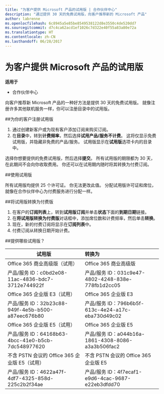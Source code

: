 ```yaml
---
title: "为客户提供 Microsoft 产品的试用版 | 合作伙伴中心"
description: "通过提供 30 天的免费试用版，向客户推荐新的 Microsoft 产品"
author: labrenne
ms.openlocfilehash: 6c8945a5e85be8549538122d8e3550c4de520dd7
ms.sourcegitcommit: d7c4ca62acd1ef1026c7d322e40f55a83a80e72a
ms.translationtype: HT
ms.contentlocale: zh-CN
ms.lasthandoff: 06/28/2017
---
```

# <a name="offer-customers-trials-of-microsoft-products"></a>为客户提供 Microsoft 产品的试用版

**适用于**

-  合作伙伴中心

向客户推荐新 Microsoft 产品的一种好方法是提供 30 天的免费试用版。 就像注册许多其他联机服务一样，你可以注册目录中的试用版。  

##<a name="sign-your-customer-up-for-a-trial"></a>为你的客户注册试用版

1.  通过创建新客户或为现有客户添加订阅来购买订阅。 
2.  在**目录**中，转到**计费频率**，然后选择**试用产品/服务不计费**。 这将仅显示免费试用版，并隐藏非免费的产品/服务。 试用版显示在**试用版**选项卡内的目录中。

选择你想要提供的免费试用版，然后选择**提交**。 所有试用版的期限都为 30 天，在此期间不会向你收取费用。 你还可以在试用期内随时将其转换为付费订阅。

##<a name="using-the-trial"></a>使用试用版

所有试用版均提供 25 个许可证。 你无法更改此值。 分配试用版许可证和席位，就像在合作伙伴中心为付费服务进行分配一样。 

##<a name="converting-trial-to-paid"></a>将试用版转换为付费版

1.  在客户的**订阅列表**上，转到**试用版订阅**并单击**状态**下面的**到期日期**链接。
2.  在**将试用版转换为付费版**对话框中，添加席位数和计费频率，然后单击**转换**。
3.  现在，新的付费订阅将显示在**订阅列表**中。
4.  付费订阅从转换日期开始计费。

##<a name="which-trials-are-offered"></a>提供哪些试用版？

|**试用版**      |**转换为**      |
|--------------|:------------------|
|Office 365 商业高级版（试用）               |Office 365 商业高级版|
|产品/服务 ID：c0bd2e08-11ac-4836-bdc7-3712e744922f  | 产品/服务 ID：031c9e47-4802-4248-838e-778fb1d2cc05|
|Office 365 企业版 E3（试用）|                 Office 365 企业版 E3|
|产品/服务 ID：32b23c88-949f-4e5b-b500-a87eec676b80   |产品/服务 ID：796b6b5f-613c-4e24-a17c-eba730d49c02|
|Office 365 企业版 E5（试用）                   |Office 365 企业版 E5|
|产品/服务 ID：64168b63-4bcc-41e0-b5cb-7dc548977620     |产品/服务 ID：a044b16a-1861-4308-8086-a3a3b506fac2|
|不含 PSTN 会议的 Office 365 企业版 E5（试用） |不含 PSTN 会议的 Office 365 企业版 E5|
|产品/服务 ID：4622a47f-4df7-4325-858d-225c2b2f34ae  |产品/服务 ID：4f7ecaf1-e9d6-4cac-9687-e22eb3dfdd70|






